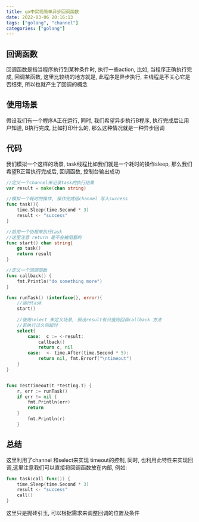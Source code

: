 ```yaml
---
title: go中实现简单异步回调函数
date: 2022-03-06 20:16:13
tags: ["golang", "channel"]
categories: ["golang"]
---
```


## 回调函数
回调函数是指当程序执行到某种条件时, 执行一些action, 比如, 当程序正确执行完成, 回调某函数, 这里比较绕的地方就是, 此程序是异步执行, 主线程是不关心它是否结束, 所以也就产生了回调的概念

## 使用场景
假设我们有一个程序A正在运行, 同时, 我们希望异步执行B程序, 执行完成后让用户知道, B执行完成, 比如打印什么的, 那么这种情况就是一种异步回调

## 代码
我们模拟一个这样的场景, task线程比如我们就是一个耗时的操作sleep, 那么我们希望B正常执行完成后, 回调函数, 控制台输出成功
<!--more-->
```go
//定义一个channel来记录task的执行结果
var result = make(chan string)

//模拟一个耗时的操作, 操作完成给channel 写入success
func task(){
    time.Sleep(time.Second * 3)
	result <- "success"
}

//启用一个协程来执行task
//这里注意 return 是不会被阻塞的
func start() chan string{
	go task()
	return result
}

//定义一个回调函数
func callback() {
    fmt.Println("do something more")
}

func runTask() (interface{}, error){
	//运行task
    start()
	
	//使用select 来定义场景, 假设result有只值则回调callback 方法
	//若执行过久则超时
	select{
	    case:  c := <-result:
			callback()
			return c, nil 
		case:  <- time.After(time.Second * 5):
            return nil, fmt.Errorf("\ntimeout")
    }   
}


func TestTimeout(t *testing.T) {
    r, err := runTask()
    if err != nil {
        fmt.Println(err)
        return
    }
        fmt.Println(r)
    }
```

## 总结
这里利用了channel 和select来实现 timeout的控制, 同时, 也利用此特性来实现回调,这里注意我们可以直接将回调函数放在内部, 例如:
```go
func task(call func()) {
	time.Sleep(time.Second * 3)
	result <- "success"
	call()
}
```
这里只是抛砖引玉, 可以根据需求来调整回调的位置及条件